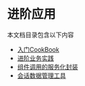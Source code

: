 # 进阶应用

本文档目录包含以下内容

- [入门CookBook](https://github.com/baidubce/app-builder/blob/master/cookbooks/README.md)
- [进阶业务实践](https://github.com/baidubce/app-builder/blob/master/docs/advanced_application/real_practice.md)
- [组件调用的服务化封装](https://github.com/baidubce/app-builder/blob/master/docs/basic_module/agentruntime.md)
- [会话数据管理工具](https://github.com/baidubce/app-builder/blob/master/docs/basic_module/userseesion.md)